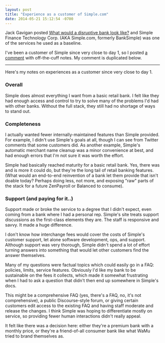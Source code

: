 ```yaml
---
layout: post
title: "Experience as a customer of Simple.com"
date: 2014-05-21 15:12:54 -0700
---
```


Jack Gavigan posted [What would a disruptive bank look like?](http://jackgavigan.com/2014/04/14/disruptive-bank/)
and Simple Finance Technology Corp. (AKA Simple.com, formerly
BankSimple) was one of the services he used as a baseline.

I've been a customer of Simple since very close to day 1, so I posted 
[a comment](http://jackgavigan.com/2014/04/14/disruptive-bank/#comment-1082)
with off-the-cuff notes. My comment is duplicated below.

---

Here's my notes on experiences as a customer since very close to day 1.

### Overall

Simple does almost everything I want from a basic retail bank. I felt
like they had enough access and control to try to solve many of the
problems I'd had with other banks. Without the full stack, they still
had no shortage of ways to stand out.

### Completeness

I actually wanted fewer internally-maintained features than Simple 
provided. For example, I didn't use Simple's goals at all, though I can 
see from Twitter comments that some customers did. As another example, 
Simple's automatic merchant name cleanup was a minor convenience at best, 
and had enough errors that I'm not sure it was worth the effort.

Simple had basically reached maturity for a basic retail bank. Yes, there 
was and is more it could do, but they're the long tail of retail banking 
features. (What would an end-to-end reinvention of a bank let them provide 
that isn't doable today? Perhaps doing less, not more, and exposing "raw" 
parts of the stack for a future ZenPayroll or Balanced to consume).

### Support (and paying for it..)

Support made or broke the service to a degree that I didn't expect, even 
coming from a bank where I had a personal rep. Simple's site treats support 
discussions as the first-class elements they are. The staff is responsive 
and savvy. It made a huge difference.

I don't know how interchange fees would cover the costs of Simple's customer 
support, let alone software development, ops, and support. Although support 
was very thorough, Simple didn't spend a lot of effort turning answers into 
something that would let other customers find the answer themselves.

Many of my questions were factual topics which could easily go in a FAQ: 
policies, limits, service features. Obviously I'd like my bank to be 
sustainable on the fees it collects, which made it somewhat frustrating when 
I had to ask a question that didn't then end up somewhere in Simple's docs.

This might be a comprehensive FAQ (yes, there's a FAQ, no, it's not 
comprehensive), a public Discourse-style forum, or giving certain customers 
edit access to the existing FAQ and having staff moderate and release the 
changes. I think Simple was hoping to differentiate mostly on service, so 
providing fewer human interactions didn't really appeal.

It felt like there was a decision here: either they're a premium bank with 
a monthly price, or they're a friend-of-all consumer bank like what WaMu 
tried to brand themselves as.
